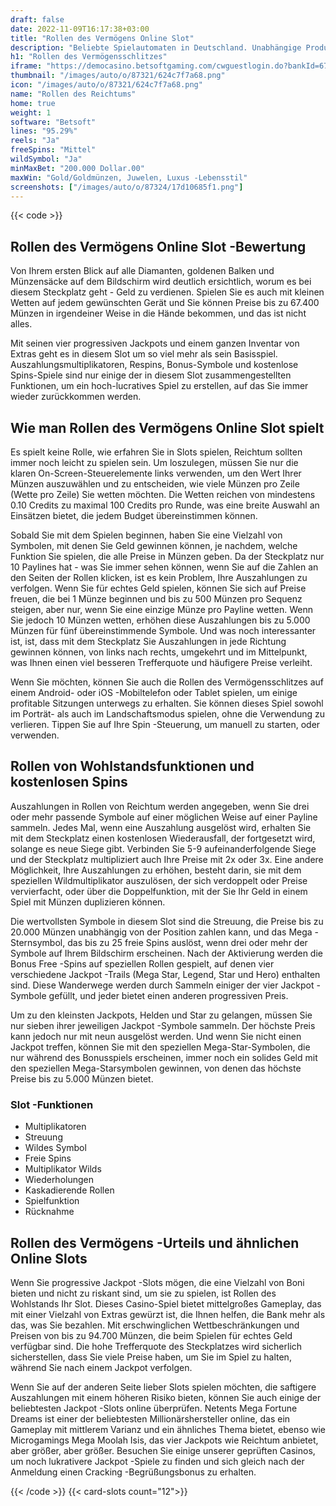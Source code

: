 ```yaml
---
draft: false
date: 2022-11-09T16:17:38+03:00
title: "Rollen des Vermögens Online Slot"
description: "Beliebte Spielautomaten in Deutschland. Unabhängige Produktbewertungen und exklusive Anmeldeangebote. Jetzt spielen!"
h1: "Rollen des Vermögensschlitzes"
iframe: "https://democasino.betsoftgaming.com/cwguestlogin.do?bankId=675&CDN=AUTO&gameId=792"
thumbnail: "/images/auto/o/87321/624c7f7a68.png"
icon: "/images/auto/o/87321/624c7f7a68.png"
name: "Rollen des Reichtums"
home: true
weight: 1
software: "Betsoft"
lines: "95.29%"
reels: "Ja"
freeSpins: "Mittel"
wildSymbol: "Ja"
minMaxBet: "200.000 Dollar.00"
maxWin: "Gold/Goldmünzen, Juwelen, Luxus -Lebensstil"
screenshots: ["/images/auto/o/87324/17d10685f1.png"]
---
```


{{< code >}}<h2>Rollen des Vermögens Online Slot -Bewertung</h2><p>Von Ihrem ersten Blick auf alle Diamanten, goldenen Balken und Münzensäcke auf dem Bildschirm wird deutlich ersichtlich, worum es bei diesem Steckplatz geht - Geld zu verdienen. Spielen Sie es auch mit kleinen Wetten auf jedem gewünschten Gerät und Sie können Preise bis zu 67.400 Münzen in irgendeiner Weise in die Hände bekommen, und das ist nicht alles.</p><p>Mit seinen vier progressiven Jackpots und einem ganzen Inventar von Extras geht es in diesem Slot um so viel mehr als sein Basisspiel. Auszahlungsmultiplikatoren, Respins, Bonus-Symbole und kostenlose Spins-Spiele sind nur einige der in diesem Slot zusammengestellten Funktionen, um ein hoch-lucratives Spiel zu erstellen, auf das Sie immer wieder zurückkommen werden.</p><h2>Wie man Rollen des Vermögens Online Slot spielt</h2><p>Es spielt keine Rolle, wie erfahren Sie in Slots spielen, Reichtum sollten immer noch leicht zu spielen sein. Um loszulegen, müssen Sie nur die klaren On-Screen-Steuerelemente links verwenden, um den Wert Ihrer Münzen auszuwählen und zu entscheiden, wie viele Münzen pro Zeile (Wette pro Zeile) Sie wetten möchten. Die Wetten reichen von mindestens 0.10 Credits zu maximal 100 Credits pro Runde, was eine breite Auswahl an Einsätzen bietet, die jedem Budget übereinstimmen können.</p><p>Sobald Sie mit dem Spielen beginnen, haben Sie eine Vielzahl von Symbolen, mit denen Sie Geld gewinnen können, je nachdem, welche Funktion Sie spielen, die alle Preise in Münzen geben. Da der Steckplatz nur 10 Paylines hat - was Sie immer sehen können, wenn Sie auf die Zahlen an den Seiten der Rollen klicken, ist es kein Problem, Ihre Auszahlungen zu verfolgen. Wenn Sie für echtes Geld spielen, können Sie sich auf Preise freuen, die bei 1 Münze beginnen und bis zu 500 Münzen pro Sequenz steigen, aber nur, wenn Sie eine einzige Münze pro Payline wetten. Wenn Sie jedoch 10 Münzen wetten, erhöhen diese Auszahlungen bis zu 5.000 Münzen für fünf übereinstimmende Symbole. Und was noch interessanter ist, ist, dass mit dem Steckplatz Sie Auszahlungen in jede Richtung gewinnen können, von links nach rechts, umgekehrt und im Mittelpunkt, was Ihnen einen viel besseren Trefferquote und häufigere Preise verleiht.</p><p>Wenn Sie möchten, können Sie auch die Rollen des Vermögensschlitzes auf einem Android- oder iOS -Mobiltelefon oder Tablet spielen, um einige profitable Sitzungen unterwegs zu erhalten. Sie können dieses Spiel sowohl im Porträt- als auch im Landschaftsmodus spielen, ohne die Verwendung zu verlieren. Tippen Sie auf Ihre Spin -Steuerung, um manuell zu starten, oder verwenden.</p><h2>Rollen von Wohlstandsfunktionen und kostenlosen Spins</h2><p>Auszahlungen in Rollen von Reichtum werden angegeben, wenn Sie drei oder mehr passende Symbole auf einer möglichen Weise auf einer Payline sammeln. Jedes Mal, wenn eine Auszahlung ausgelöst wird, erhalten Sie mit dem Steckplatz einen kostenlosen Wiederausfall, der fortgesetzt wird, solange es neue Siege gibt. Verbinden Sie 5-9 aufeinanderfolgende Siege und der Steckplatz multipliziert auch Ihre Preise mit 2x oder 3x. Eine andere Möglichkeit, Ihre Auszahlungen zu erhöhen, besteht darin, sie mit dem speziellen Wildmultiplikator auszulösen, der sich verdoppelt oder Preise vervierfacht, oder über die Doppelfunktion, mit der Sie Ihr Geld in einem Spiel mit Münzen duplizieren können.</p><p>Die wertvollsten Symbole in diesem Slot sind die Streuung, die Preise bis zu 20.000 Münzen unabhängig von der Position zahlen kann, und das Mega -Sternsymbol, das bis zu 25 freie Spins auslöst, wenn drei oder mehr der Symbole auf Ihrem Bildschirm erscheinen. Nach der Aktivierung werden die Bonus Free -Spins auf speziellen Rollen gespielt, auf denen vier verschiedene Jackpot -Trails (Mega Star, Legend, Star und Hero) enthalten sind. Diese Wanderwege werden durch Sammeln einiger der vier Jackpot -Symbole gefüllt, und jeder bietet einen anderen progressiven Preis.</p><p>Um zu den kleinsten Jackpots, Helden und Star zu gelangen, müssen Sie nur sieben ihrer jeweiligen Jackpot -Symbole sammeln. Der höchste Preis kann jedoch nur mit neun ausgelöst werden. Und wenn Sie nicht einen Jackpot treffen, können Sie mit den speziellen Mega-Star-Symbolen, die nur während des Bonusspiels erscheinen, immer noch ein solides Geld mit den speziellen Mega-Starsymbolen gewinnen, von denen das höchste Preise bis zu 5.000 Münzen bietet.</p><h3>
Slot -Funktionen</h3><ul>
<li></span>
Multiplikatoren</li>
<li></span>
Streuung</li>
<li></span>
Wildes Symbol</li>
<li></span>
Freie Spins</li>
<li></span>
Multiplikator Wilds</li>
<li></span>
Wiederholungen</li>
<li></span>
Kaskadierende Rollen</li>
<li></span>
Spielfunktion</li>
<li></span>
Rücknahme</li></ul><h2>Rollen des Vermögens -Urteils und ähnlichen Online Slots</h2><p>Wenn Sie progressive Jackpot -Slots mögen, die eine Vielzahl von Boni bieten und nicht zu riskant sind, um sie zu spielen, ist Rollen des Wohlstands Ihr Slot. Dieses Casino-Spiel bietet mittelgroßes Gameplay, das mit einer Vielzahl von Extras gewürzt ist, die Ihnen helfen, die Bank mehr als das, was Sie bezahlen. Mit erschwinglichen Wettbeschränkungen und Preisen von bis zu 94.700 Münzen, die beim Spielen für echtes Geld verfügbar sind.  Die hohe Trefferquote des Steckplatzes wird sicherlich sicherstellen, dass Sie viele Preise haben, um Sie im Spiel zu halten, während Sie nach einem Jackpot verfolgen.</p><p>Wenn Sie auf der anderen Seite lieber Slots spielen möchten, die saftigere Auszahlungen mit einem höheren Risiko bieten, können Sie auch einige der beliebtesten Jackpot -Slots online überprüfen. Netents Mega Fortune Dreams ist einer der beliebtesten Millionärshersteller online, das ein Gameplay mit mittlerem Varianz und ein ähnliches Thema bietet, ebenso wie Microgamings Mega Moolah Isis, das vier Jackpots wie Reichtum anbietet, aber größer, aber größer. Besuchen Sie einige unserer geprüften Casinos, um noch lukrativere Jackpot -Spiele zu finden und sich gleich nach der Anmeldung einen Cracking -Begrüßungsbonus zu erhalten.</p>{{< /code >}}
{{< card-slots count="12">}}